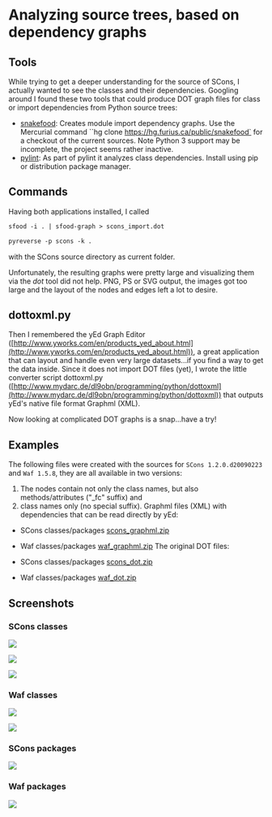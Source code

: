 
# Analyzing source trees, based on dependency graphs

## Tools

While trying to get a deeper understanding for the source of SCons, I actually wanted to see the classes and their dependencies. Googling around I found these two tools that could produce DOT graph files for class or import dependencies from Python source trees: 

* [snakefood](http://furius.ca/snakefood): Creates module import dependency graphs. Use the Mercurial command ``hg clone https://hg.furius.ca/public/snakefood` for a checkout of the current sources. Note Python 3 support may be incomplete, the project seems rather inactive.
* [pylint](https://www.pylint.org/): As part of pylint it analyzes class dependencies. Install using pip or distribution package manager.

## Commands

Having both applications installed, I called 


```txt
sfood -i . | sfood-graph > scons_import.dot
```

```txt
pyreverse -p scons -k .
```
with the SCons source directory as current folder. 

Unfortunately, the resulting graphs were pretty large and visualizing them via the _dot_ tool did not help. PNG, PS or SVG output, the images got too large and the layout of the nodes and edges left a lot to desire. 


## dottoxml.py

Then I remembered the yEd Graph Editor ([http://www.yworks.com/en/products_yed_about.html](http://www.yworks.com/en/products_yed_about.html)), a great application that can layout and handle even very large datasets...if you find a way to get the data inside. Since it does not import DOT files (yet), I wrote the little converter script dottoxml.py ([http://www.mydarc.de/dl9obn/programming/python/dottoxml](http://www.mydarc.de/dl9obn/programming/python/dottoxml)) that outputs yEd's native file format Graphml (XML). 

Now looking at complicated DOT graphs is a snap...have a try! 


## Examples

The following files were created with the sources for `SCons 1.2.0.d20090223` and `Waf 1.5.8`, they are all available in two versions: 

1. The nodes contain not only the class names, but also methods/attributes ("_fc" suffix) and 
1. class names only (no special suffix). 
Graphml files (XML) with dependencies that can be read directly by yEd: 

* SCons classes/packages [scons_graphml.zip](scons_graphml.zip) 
* Waf classes/packages [waf_graphml.zip](waf_graphml.zip) 
The original DOT files: 

* SCons classes/packages [scons_dot.zip](scons_dot.zip) 
* Waf classes/packages [waf_dot.zip](waf_dot.zip) 

## Screenshots


### SCons classes

![](/home/dirk/programming/python/tohh/structure/dots/classes_scons.png)

![](/home/dirk/programming/python/tohh/structure/dots/classes_scons_close1.png)

![](/home/dirk/programming/python/tohh/structure/dots/classes_scons_close2.png)


### Waf classes

![](/home/dirk/programming/python/tohh/structure/dots/classes_waf.png)

![](/home/dirk/programming/python/tohh/structure/dots/classes_waf_close1.png)


### SCons packages

![](/home/dirk/programming/python/tohh/structure/dots/packages_scons.png)


### Waf packages

![](/home/dirk/programming/python/tohh/structure/dots/packages_waf.png)
